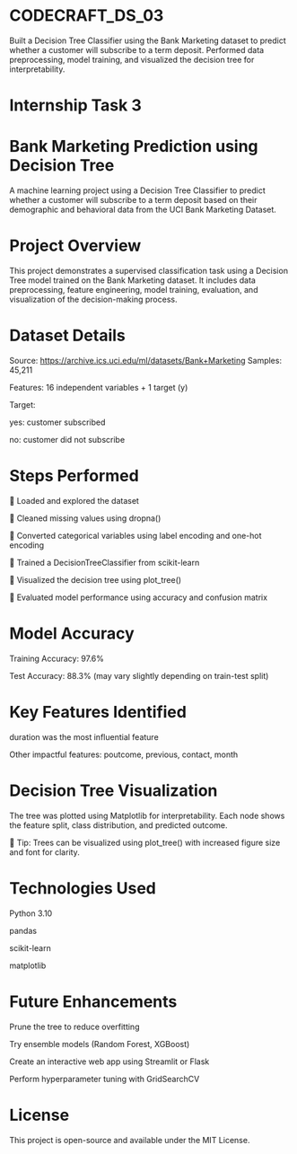 # CODECRAFT_DS_03
Built a Decision Tree Classifier using the Bank Marketing dataset to predict whether a customer will subscribe to a term deposit. Performed data preprocessing, model training, and visualized the decision tree for interpretability.

# Internship Task 3

# Bank Marketing Prediction using Decision Tree
A machine learning project using a Decision Tree Classifier to predict whether a customer will subscribe to a term deposit based on their demographic and behavioral data from the UCI Bank Marketing Dataset.

# Project Overview
This project demonstrates a supervised classification task using a Decision Tree model trained on the Bank Marketing dataset. It includes data preprocessing, feature engineering, model training, evaluation, and visualization of the decision-making process.

# Dataset Details

Source: https://archive.ics.uci.edu/ml/datasets/Bank+Marketing
Samples: 45,211

Features: 16 independent variables + 1 target (y)

Target:

yes: customer subscribed

no: customer did not subscribe

# Steps Performed

🔹 Loaded and explored the dataset

🔹 Cleaned missing values using dropna()

🔹 Converted categorical variables using label encoding and one-hot encoding

🔹 Trained a DecisionTreeClassifier from scikit-learn

🔹 Visualized the decision tree using plot_tree()

🔹 Evaluated model performance using accuracy and confusion matrix

# Model Accuracy
Training Accuracy: 97.6%

Test Accuracy: 88.3% (may vary slightly depending on train-test split)

# Key Features Identified
duration was the most influential feature

Other impactful features: poutcome, previous, contact, month

# Decision Tree Visualization

The tree was plotted using Matplotlib for interpretability.
Each node shows the feature split, class distribution, and predicted outcome.

🔎 Tip: Trees can be visualized using plot_tree() with increased figure size and font for clarity.

# Technologies Used

Python 3.10

pandas

scikit-learn

matplotlib


# Future Enhancements

Prune the tree to reduce overfitting

Try ensemble models (Random Forest, XGBoost)

Create an interactive web app using Streamlit or Flask

Perform hyperparameter tuning with GridSearchCV

# License

This project is open-source and available under the MIT License.

